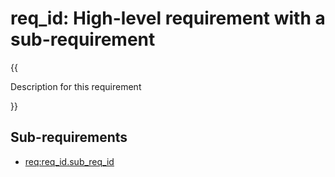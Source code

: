 # req_id: High-level requirement with a sub-requirement

{{

Description for this requirement

}}

## Sub-requirements

- [req:req_id.sub_req_id](5-REQ-req_id.sub_req_id)
